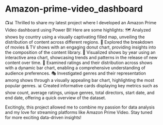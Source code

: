 # Amazon-prime-video_dashboard

📺📊 Thrilled to share my latest project where I developed an Amazon Prime Video dashboard using Power BI! Here are some highlights:
🗺️ Analyzed shows by country using a visually captivating filled map, unveiling the distribution of content across different regions.
🍿 Explored the breakdown of movies & TV shows with an engaging donut chart, providing insights into the composition of the content library.
📅 Visualized shows by year using an interactive area chart, showcasing trends and patterns in the release of new content over time.
🌟 Examined ratings and their distribution across shows with a dynamic bar chart, enabling a comprehensive understanding of audience preferences.
🎭 Investigated genres and their representation among shows through a visually appealing bar chart, highlighting the most popular genres.
📊 Created informative cards displaying key metrics such as show count, average ratings, unique genres, total directors, start date, and end date, offering a quick overview of the dataset.

Excitingly, this project allowed me to combine my passion for data analysis and my love for streaming platforms like Amazon Prime Video. Stay tuned for more exciting data-driven insights!

